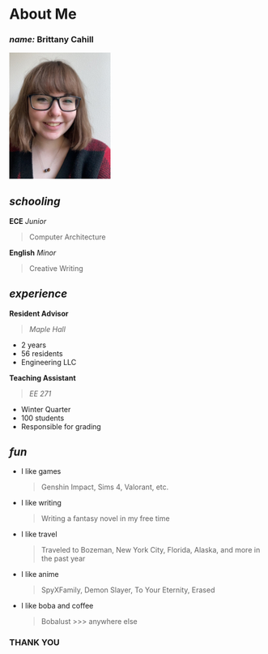 # About Me

### *name:* Brittany Cahill
<img src="brittany.jpeg" alt="me" width="200"/>

## *schooling*
**ECE** *Junior*
  >Computer Architecture

**English** *Minor*
  >Creative Writing

## *experience*
**Resident Advisor**
  > *Maple Hall*
- 2 years
- 56 residents
- Engineering LLC

**Teaching Assistant**
  > *EE 271*
- Winter Quarter
- 100 students
- Responsible for grading

## *fun*

- I like games
  > Genshin Impact, Sims 4, Valorant, etc.
- I like writing
  > Writing a fantasy novel in my free time
- I like travel
  > Traveled to Bozeman, New York City, Florida, Alaska, and more in the past year
- I like anime
  > SpyXFamily, Demon Slayer, To Your Eternity, Erased
- I like boba and coffee
  > Bobalust >>> anywhere else

### THANK YOU
